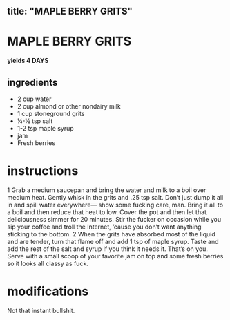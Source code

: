 	
title: "MAPLE BERRY GRITS"
---

# MAPLE BERRY GRITS
#### yields  4 DAYS

## ingredients
* 2 cup water
* 2 cup almond or other nondairy milk
* 1 cup stoneground grits
* ¼-½ tsp salt
* 1-2 tsp maple syrup
* jam
* Fresh berries


# instructions
1 Grab a medium saucepan and bring the water and milk to a boil over medium heat. Gently
whisk in the grits and .25 tsp salt. Don’t just dump it all in and spill water everywhere—
show some fucking care, man. Bring it all to a boil and then reduce that heat to low. Cover the
pot and then let that deliciousness simmer for 20 minutes. Stir the fucker on occasion while
you sip your coffee and troll the Internet, ’cause you don’t want anything sticking to the
bottom.
2 When the grits have absorbed most of the liquid and are tender, turn that flame off and add
1 tsp of maple syrup. Taste and add the rest of the salt and syrup if you think it needs it.
That’s on you. Serve with a small scoop of your favorite jam on top and some fresh berries so it
looks all classy as fuck.

# modifications

Not that instant bullshit.
	
	
